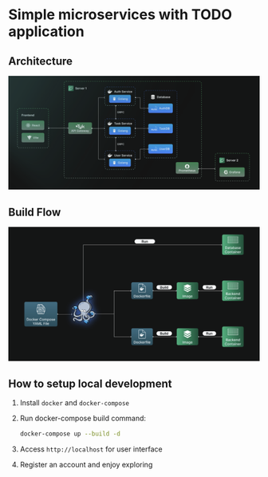 # Simple microservices with TODO application

## Architecture

![Architecture](readme-assets/architecture.png)

## Build Flow

![Build Flow](readme-assets/build-flow.png)

## How to setup local development

1. Install `docker` and `docker-compose`
2. Run docker-compose build command:

    ```bash
    docker-compose up --build -d
    ```

3. Access `http://localhost` for user interface
4. Register an account and enjoy exploring
